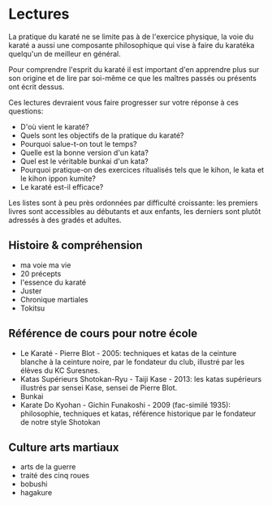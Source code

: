 # Lectures

La pratique du karaté ne se limite pas à de l'exercice physique, la voie du karaté a aussi une composante philosophique qui vise à faire du karatéka 
quelqu'un de meilleur en général. 

Pour comprendre l'esprit du karaté il est important d'en apprendre plus sur son origine et 
de lire par soi-même ce que les maîtres passés ou présents ont écrit dessus.

Ces lectures devraient vous faire progresser sur votre réponse à ces questions:
- D'où vient le karaté?
- Quels sont les objectifs de la pratique du karaté?
- Pourquoi salue-t-on tout le temps?
- Quelle est la bonne version d'un kata?
- Quel est le véritable bunkai d'un kata?
- Pourquoi pratique-on des exercices ritualisés tels que le kihon, le kata et le kihon ippon kumite?
- Le karaté est-il efficace?

Les listes sont à peu près ordonnées par difficulté croissante: les premiers livres sont accessibles au débutants et aux enfants,
les derniers sont plutôt adressés à des gradés et adultes.

## Histoire & compréhension

- ma voie ma vie
- 20 précepts
- l'essence du karaté
- Juster
- Chronique martiales
- Tokitsu

## Référence de cours pour notre école

- Le Karaté - Pierre Blot - 2005: techniques et katas de la ceinture blanche à la ceinture noire, par le fondateur du club, illustré par les élèves du KC Suresnes.
- Katas Supérieurs Shotokan-Ryu - Taiji Kase - 2013: les katas supérieurs illustrés par sensei Kase, sensei de Pierre Blot.
- Bunkai
- Karate Do Kyohan - Gichin Funakoshi - 2009 (fac-similé 1935): philosophie, techniques et katas, référence historique par le fondateur de notre style Shotokan

## Culture arts martiaux

- arts de la guerre
- traité des cinq roues
- bobushi
- hagakure
